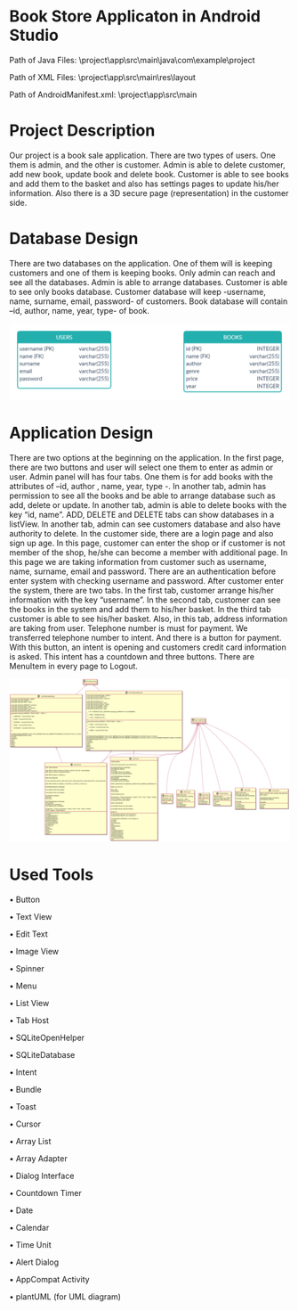 # Book Store Applicaton in Android Studio
 
Path of Java Files: \project\app\src\main\java\com\example\project

Path of XML Files: \project\app\src\main\res\layout

Path of AndroidManifest.xml: \project\app\src\main

# Project Description 
Our project is a book sale application. There are two types of users. One them is admin, and 
the other is customer. Admin is able to delete customer, add new book, update book and 
delete book. Customer is able to see books and add them to the basket and also has settings 
pages to update his/her information. Also there is a 3D secure page (representation) in the 
customer side.

# Database Design
There are two databases on the application. One of them will is keeping customers and one 
of them is keeping books. Only admin can reach and see all the databases. Admin is able to 
arrange databases. Customer is able to see only books database. Customer database will 
keep -username, name, surname, email, password- of customers. Book database will contain 
–id, author, name, year, type- of book.

![alt text](https://github.com/buraknallar/Book-Store-in-Android-Studio/blob/main/databases%20and%20UML/databases.png)
	

# Application Design
There are two options at the beginning on the application. In the first page, there are two 
buttons and user will select one them to enter as admin or user. Admin panel will has four
tabs. One them is for add books with the attributes of –id, author , name, year, type -. In 
another tab, admin has permission to see all the books and be able to arrange database such 
as add, delete or update. In another tab, admin is able to delete books with the key “id, 
name”. ADD, DELETE and DELETE tabs can show databases in a listView. In another tab, 
admin can see customers database and also have authority to delete. 
In the customer side, there are a login page and also sign up age. In this page, customer can 
enter the shop or if customer is not member of the shop, he/she can become a member with 
additional page. In this page we are taking information from customer such as username, 
name, surname, email and password. There are an authentication before enter system with 
checking username and password. After customer enter the system, there are two tabs. In 
the first tab, customer arrange his/her information with the key “username”. In the second
tab, customer can see the books in the system and add them to his/her basket. In the third
tab customer is able to see his/her basket. Also, in this tab, address information are taking 
from user. Telephone number is must for payment. We transferred telephone number to
intent. And there is a button for payment. With this button, an intent is opening and 
customers credit card information is asked. This intent has a countdown and three buttons.
There are MenuItem in every page to Logout.

![alt text](https://github.com/buraknallar/Book-Store-in-Android-Studio//blob/main/databases%20and%20UML/UML.png)

# Used Tools
•	Button

•	Text View

•	Edit Text

•	Image View

•	Spinner

•	Menu

•	List View

•	Tab Host

•	SQLiteOpenHelper

•	SQLiteDatabase

•	Intent

•	Bundle

•	Toast

•	Cursor

•	Array List

•	Array Adapter

•	Dialog Interface

•	Countdown Timer

•	Date

•	Calendar

•	Time Unit

•	Alert Dialog

•	AppCompat Activity

•	plantUML (for UML diagram)

